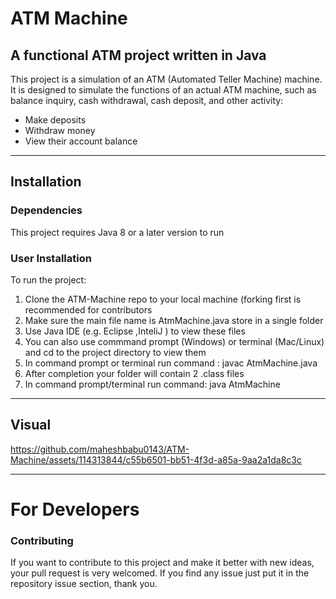 # ATM Machine



## A functional ATM project written in Java

This project is a simulation of an ATM (Automated Teller Machine) machine. It is designed to simulate the functions of an actual ATM machine, such as balance inquiry, cash withdrawal, cash deposit, and other activity:
* Make deposits
* Withdraw money
* View their account balance 

---
## Installation

### Dependencies

This project requires Java 8 or a later version to run

### User Installation

To run the project:
1. Clone the ATM-Machine repo to your local machine (forking first is recommended for contributors
2. Make sure the main file name is AtmMachine.java  store in a single folder
3. Use Java IDE (e.g. Eclipse ,InteliJ ) to view these files
4. You can also use commmand prompt (Windows) or terminal (Mac/Linux) and cd to the project directory to view them
5. In command prompt or terminal run command : javac AtmMachine.java
6. After completion your folder will contain 2 .class files
7. In command prompt/terminal run command: java AtmMachine

---
## Visual


https://github.com/maheshbabu0143/ATM-Machine/assets/114313844/c55b6501-bb51-4f3d-a85a-9aa2a1da8c3c

---



# For Developers

### Contributing 
If you want to contribute to this project and make it better with new ideas, your pull request is very welcomed.
If you find any issue just put it in the repository issue section, thank you.
